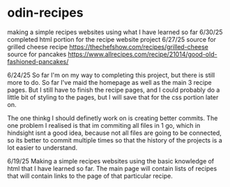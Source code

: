 # odin-recipes
making a simple recipes websites using what I have learned so far
6/30/25
completed html portion for the recipe website project
6/27/25
source for grilled cheese recipe https://thechefshow.com/recipes/grilled-cheese
source for pancakes https://www.allrecipes.com/recipe/21014/good-old-fashioned-pancakes/

6/24/25
So far I'm on my way to completing this project, but there is still more to do. So far I've maid the homepage as well as the main 3 recipe pages. But I still have to finish the recipe pages, and I could probably do a little bit of styling to the pages, but I will save that for the css portion later on. 

The one thinkg I should definetly work on is creating better commits. The one problem I realised is that im commiting all files in 1 go, which in hindsight isnt a good idea, because not all files are going to be connected, so its better to commit multiple times so that the history of the projects is a lot easier to understand.

6/19/25 
Making a simple recipes websites using the basic knowledge of html that I have learned so far.
The main page will contain lists of recipes that will contain links to the page of that particular recipe.
